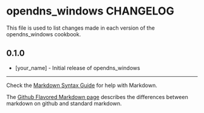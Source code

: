 opendns_windows CHANGELOG
=========================

This file is used to list changes made in each version of the opendns_windows cookbook.

0.1.0
-----
- [your_name] - Initial release of opendns_windows

- - -
Check the [Markdown Syntax Guide](http://daringfireball.net/projects/markdown/syntax) for help with Markdown.

The [Github Flavored Markdown page](http://github.github.com/github-flavored-markdown/) describes the differences between markdown on github and standard markdown.
